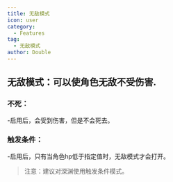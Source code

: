 ```yaml
---
title: 无敌模式
icon: user
category:
  - Features
tag:
  - 无敌模式
author: Double
---
```


## 无敌模式：可以使角色无敌不受伤害.
### 不死：
-启用后，会受到伤害，但是不会死去。
### 触发条件：
-启用后，只有当角色hp低于指定值时，无敌模式才会打开。
>注意：建议对深渊使用触发条件模式。
